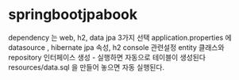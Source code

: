 # springbootjpabook

dependency 는 web, h2, data jpa 3가지 선택
application.properties 에 datasource , hibernate jpa 속성, h2 console 관련설정
entity 클래스와 repository 인터페이스 생성 - 실행하면 자동으로 테이블이 생성된다
resources/data.sql 을 만들어 놓으면 자동 실행된다.
